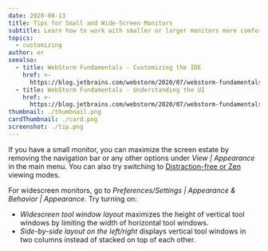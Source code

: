 ```yaml
---
date: 2020-08-13
title: Tips for Small and Wide-Screen Monitors
subtitle: Learn how to work with smaller or larger monitors more comfortably.
topics:
  - customizing
author: er
seealso:
  - title: WebStorm Fundamentals - Customizing the IDE
    href: >-
      https://blog.jetbrains.com/webstorm/2020/07/webstorm-fundamentals-customizing-the-ide/
  - title: WebStorm Fundamentals - Understanding the UI
    href: >-
      https://blog.jetbrains.com/webstorm/2020/07/webstorm-fundamentals-understanding-the-ui/
thumbnail: ./thumbnail.png
cardThumbnail: ./card.png
screenshot: ./tip.png
---
```


If you have a small monitor, you can maximize the screen estate by removing the navigation bar or any other options under _View | Appearance_ in the main menu. You can also try switching to [Distraction-free or Zen](https://www.jetbrains.com/help/webstorm/ide-viewing-modes.html) viewing modes.

For widescreen monitors, go to _Preferences/Settings | Appearance & Behavior | Appearance_. Try turning on:

- _Widescreen tool window layout_ maximizes the height of vertical tool windows by limiting the width of horizontal tool windows.
- _Side-by-side layout on the left/right_ displays vertical tool windows in two columns instead of stacked on top of each other.
